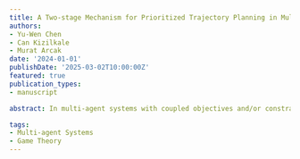 ```yaml
---
title: A Two-stage Mechanism for Prioritized Trajectory Planning in Multi-Agent Systems
authors:
- Yu-Wen Chen
- Can Kizilkale
- Murat Arcak
date: '2024-01-01'
publishDate: '2025-03-02T10:00:00Z'
featured: true
publication_types:
- manuscript

abstract: In multi-agent systems with coupled objectives and/or constraints, agents may misreport information to achieve individual gains. This issue is exacerbated when agents possess local decision-making power, such as in multi-agent trajectory planning, where the increased autonomy amplifies individual benefits at the expense of a higher social cost. To overcome this problem, we leverage the Vickrey-Clarke-Grove (VCG) framework and propose a strategyproof, two-stage mechanism. We further extend this mechanism to prioritized planning and prevent agents from manipulating their priority.

tags:
- Multi-agent Systems
- Game Theory
---
```

